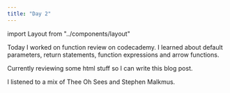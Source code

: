 ```yaml
---
title: "Day 2"
---
```


import Layout from "../components/layout"

<Layout>

Today I worked on function review on codecademy. I learned about default parameters,
return statements, function expressions and arrow functions.


Currently reviewing some html stuff so I can write this blog post.


I listened to a mix of Thee Oh Sees and Stephen Malkmus.

</Layout>

